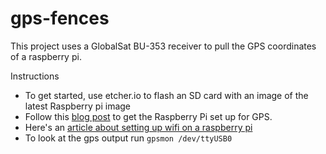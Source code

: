 gps-fences
==========

This project uses a GlobalSat BU-353 receiver to pull the GPS coordinates of a raspberry pi.

Instructions
* To get started, use etcher.io to flash an SD card with an image of the latest Raspberry pi image
* Follow this [blog post](https://www.raspberrypi.org/forums/viewtopic.php?&t=32461) to get the Raspberry Pi set up for GPS.
* Here's an [article about setting up wifi on a raspberry pi](http://raspberrypihq.com/how-to-add-wifi-to-the-raspberry-pi/) 
* To look at the gps output run `gpsmon /dev/ttyUSB0`
